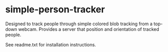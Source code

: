 # simple-person-tracker
Designed to track people through simple colored blob tracking from a top-down webcam. Provides a server that position and orientation of tracked people.

See readme.txt for installation instructions.
